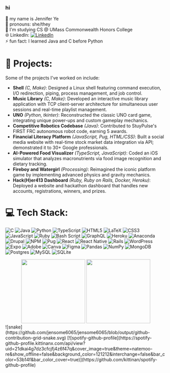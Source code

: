 ### hi
👋 my name is Jennifer Ye <br/>
👩 pronouns: she/they <br/>
🌱 I'm studying CS @ UMass Commonwealth Honors College <br/>
🌐 LinkedIn: [![LinkedIn](https://img.shields.io/badge/LinkedIn-%230077B5.svg?logo=linkedin&logoColor=white)](https://linkedin.com/in/jenniferye1t) <br/>
⚡ fun fact: I learned Java and C before Python <br/>

# 🔭 Projects:
Some of the projects I've worked on include:
- **Shell** *(C, Make)*: Designed a Linux shell featuring command execution, I/O redirection, piping, process management, and job control.
- **Music Library** *(C, Make)*: Developed an interactive music library application with TCP client-server architecture for simultaneous user sessions and real-time playlist management.
- **UNO** *(Python, tkinter)*: Reconstructed the classic UNO card game, integrating unique power-ups and custom gameplay mechanics.
- **Competitive Robotics Codebase** *(Java)*: Contributed to StuyPulse's FIRST FRC autonomous robot code, earning 5 awards.
- **Financial Literacy Platform** *(JavaScript, Pug, HTML/CSS)*: Built a social media website with real-time stock market data integration via API; demonstrated it to 30+ Google professionals.
- **AI-Powered Food Visualizer** *(TypeScript, JavaScript)*: Coded an iOS simulator that analyzes macronutrients via food image recognition and dietary tracking.
- **Fireboy and Watergirl** *(Processing)*: Reimagined the iconic platform game by implementing advanced physics and gravity mechanics.
- **Hack(H)er413 Dashboard** *(Ruby, Ruby on Rails, Docker, Heroku)*: Deployed a website and hackathon dashboard that handles new accounts, registrations, winners, and prizes.

# 💻 Tech Stack:
![C](https://img.shields.io/badge/c-%2300599C.svg?style=for-the-badge&logo=c&logoColor=white) ![Java](https://img.shields.io/badge/java-%23ED8B00.svg?style=for-the-badge&logo=openjdk&logoColor=white) ![Python](https://img.shields.io/badge/python-3670A0?style=for-the-badge&logo=python&logoColor=ffdd54) ![TypeScript](https://img.shields.io/badge/typescript-%23007ACC.svg?style=for-the-badge&logo=typescript&logoColor=white) ![HTML5](https://img.shields.io/badge/html5-%23E34F26.svg?style=for-the-badge&logo=html5&logoColor=white) ![LaTeX](https://img.shields.io/badge/latex-%23008080.svg?style=for-the-badge&logo=latex&logoColor=white) ![CSS3](https://img.shields.io/badge/css3-%231572B6.svg?style=for-the-badge&logo=css3&logoColor=white) ![JavaScript](https://img.shields.io/badge/javascript-%23323330.svg?style=for-the-badge&logo=javascript&logoColor=%23F7DF1E) ![Ruby](https://img.shields.io/badge/ruby-%23CC342D.svg?style=for-the-badge&logo=ruby&logoColor=white) ![Bash Script](https://img.shields.io/badge/bash_script-%23121011.svg?style=for-the-badge&logo=gnu-bash&logoColor=white) ![GraphQL](https://img.shields.io/badge/-GraphQL-E10098?style=for-the-badge&logo=graphql&logoColor=white) ![Heroku](https://img.shields.io/badge/heroku-%23430098.svg?style=for-the-badge&logo=heroku&logoColor=white) ![Anaconda](https://img.shields.io/badge/Anaconda-%2344A833.svg?style=for-the-badge&logo=anaconda&logoColor=white) ![Drupal](https://img.shields.io/badge/drupal-%230678BE.svg?style=for-the-badge&logo=drupal&logoColor=white) ![NPM](https://img.shields.io/badge/NPM-%23CB3837.svg?style=for-the-badge&logo=npm&logoColor=white) ![Pug](https://img.shields.io/badge/Pug-FFF?style=for-the-badge&logo=pug&logoColor=A86454) ![React](https://img.shields.io/badge/react-%2320232a.svg?style=for-the-badge&logo=react&logoColor=%2361DAFB) ![React Native](https://img.shields.io/badge/react_native-%2320232a.svg?style=for-the-badge&logo=react&logoColor=%2361DAFB) ![Rails](https://img.shields.io/badge/rails-%23CC0000.svg?style=for-the-badge&logo=ruby-on-rails&logoColor=white) ![WordPress](https://img.shields.io/badge/WordPress-%23117AC9.svg?style=for-the-badge&logo=WordPress&logoColor=white) ![Expo](https://img.shields.io/badge/expo-1C1E24?style=for-the-badge&logo=expo&logoColor=#D04A37) ![Adobe](https://img.shields.io/badge/adobe-%23FF0000.svg?style=for-the-badge&logo=adobe&logoColor=white) ![Canva](https://img.shields.io/badge/Canva-%2300C4CC.svg?style=for-the-badge&logo=Canva&logoColor=white) ![Figma](https://img.shields.io/badge/figma-%23F24E1E.svg?style=for-the-badge&logo=figma&logoColor=white) ![Pandas](https://img.shields.io/badge/pandas-%23150458.svg?style=for-the-badge&logo=pandas&logoColor=white) ![NumPy](https://img.shields.io/badge/numpy-%23013243.svg?style=for-the-badge&logo=numpy&logoColor=white) ![MongoDB](https://img.shields.io/badge/MongoDB-%234ea94b.svg?style=for-the-badge&logo=mongodb&logoColor=white) ![Postgres](https://img.shields.io/badge/postgres-%23316192.svg?style=for-the-badge&logo=postgresql&logoColor=white) ![MySQL](https://img.shields.io/badge/mysql-4479A1.svg?style=for-the-badge&logo=mysql&logoColor=white) ![SQLite](https://img.shields.io/badge/sqlite-%2307405e.svg?style=for-the-badge&logo=sqlite&logoColor=white)

<div align="center">
  <img src="https://github-readme-stats.vercel.app/api?username=jensome6065&theme=dark&hide_border=false&include_all_commits=false&count_private=false" height="200">
  <img src="https://github-readme-stats.vercel.app/api/top-langs/?username=jensome6065&theme=dark&hide_border=false&include_all_commits=false&count_private=false&layout=compact" height="200">
</div>
![snake](https://github.com/jensome6065/jensome6065/blob/output/github-contribution-grid-snake.svg)
[![spotify-github-profile](https://spotify-github-profile.kittinanx.com/api/view?uid=21dkai4g7dz3cfcjfj4z6f47q&cover_image=true&theme=natemoo-re&show_offline=false&background_color=121212&interchange=false&bar_color=53b14f&bar_color_cover=true)](https://github.com/kittinan/spotify-github-profile)
